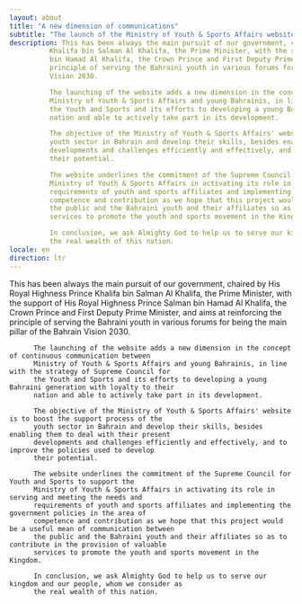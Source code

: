 ```yaml
---
layout: about
title: "​A new dimension of communications"
subtitle: "The launch of the Ministry of Youth & Sports Affairs website is in line with the Royal                   directives of                   His                   Majesty King Hamad bin Isa Al Khalifa to prepare plans and programs to deliver the voice of the                   Bahraini                   youth to al​​l officials and contributes to the flow of information and provide outstanding                   services                   to                   representatives of the youth and sports in the Kingdom."
description: ​​This has b​een always the main pursuit of our go​vernment, chaired by His Royal Highness Prince
          Khalifa bin Salman Al Khalifa, the Prime Minister, with the support of His Royal Highness Prince Salman
          bin Hamad Al Khalifa, the Crown Prince and First Deputy Prime Minister, and aims at reinforcing the
          principle of serving the Bahraini youth in various forums for being the main pillar of the Bahrain
          Vision 2030.

          The launching of the website adds a new dimension in the concept of continuous communication between
          Ministry of Youth & Sports Affairs and young Bahrainis, in line with the strategy of Supreme Council for
          the Youth and Sports and its efforts to developing a young Bahraini generation with loyalty to their
          nation and able to​ actively tak​e part in its development.

          The objective of the Ministry of Youth & Sports Affairs' website is to boost the support process of the
          youth sector in Bahrain and develop their skills, besides enabling them to deal with their present
          developments and challenges efficiently and effectively, and to improve the policies used to develop
          their potential.

          The website underlines the commitment of the Supreme Council for Youth and Sports to support the
          Ministry of Youth & Sports Affairs in activating its role in serving and meeting the needs and
          requirements of youth and sports affiliates and implementing the government policies in the area of
          competence and contribution as we hope that this project would be a useful mean of communication between
          the public and the Bahraini youth and their affiliates so as to contribute in the provision of valuable
          services to promote the youth and sports movement in the Kingdom.

          In conclusion, we ask Almighty God to help us to serve our kingdom and our people, whom we consider as
          the real wealth of this nation.​
locale: en
direction: ltr
---
```

​​This has b​een always the main pursuit of our go​vernment, chaired by His Royal Highness Prince
          Khalifa bin Salman Al Khalifa, the Prime Minister, with the support of His Royal Highness Prince Salman
          bin Hamad Al Khalifa, the Crown Prince and First Deputy Prime Minister, and aims at reinforcing the
          principle of serving the Bahraini youth in various forums for being the main pillar of the Bahrain
          Vision 2030.

          The launching of the website adds a new dimension in the concept of continuous communication between
          Ministry of Youth & Sports Affairs and young Bahrainis, in line with the strategy of Supreme Council for
          the Youth and Sports and its efforts to developing a young Bahraini generation with loyalty to their
          nation and able to​ actively tak​e part in its development.

          The objective of the Ministry of Youth & Sports Affairs' website is to boost the support process of the
          youth sector in Bahrain and develop their skills, besides enabling them to deal with their present
          developments and challenges efficiently and effectively, and to improve the policies used to develop
          their potential.

          The website underlines the commitment of the Supreme Council for Youth and Sports to support the
          Ministry of Youth & Sports Affairs in activating its role in serving and meeting the needs and
          requirements of youth and sports affiliates and implementing the government policies in the area of
          competence and contribution as we hope that this project would be a useful mean of communication between
          the public and the Bahraini youth and their affiliates so as to contribute in the provision of valuable
          services to promote the youth and sports movement in the Kingdom.

          In conclusion, we ask Almighty God to help us to serve our kingdom and our people, whom we consider as
          the real wealth of this nation.​
